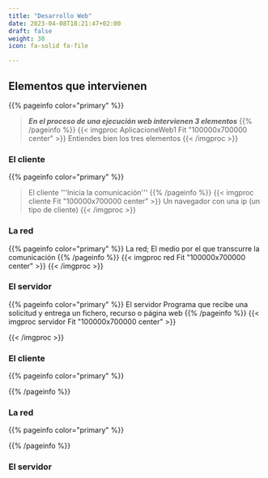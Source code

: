```yaml
---
title: "Desarrollo Web"
date: 2023-04-08T18:21:47+02:00
draft: false
weight: 30
icon: fa-solid fa-file

---
```

## Elementos que intervienen 
{{% pageinfo color="primary" %}}
> ***En el proceso de una ejecución web intervienen 3 elementos***
{{% /pageinfo %}}
{{< imgproc AplicacioneWeb1 Fit "100000x700000 center" >}}
Entiendes bien los tres elementos
{{< /imgproc >}}
### El cliente
{{% pageinfo color="primary" %}}
> El cliente '''Inicia la comunicación''' 
{{% /pageinfo %}}
{{< imgproc cliente Fit "100000x700000 center" >}}
Un navegador con una ip (un tipo de cliente)
{{< /imgproc >}}
### La red
{{% pageinfo color="primary" %}}
La red; El medio por el que transcurre la comunicación 
{{% /pageinfo %}}
{{< imgproc red Fit "100000x700000 center" >}}
{{< /imgproc >}}

### El servidor
{{% pageinfo color="primary" %}}
El servidor Programa que recibe una solicitud y entrega un fichero, recurso o página web
{{% /pageinfo %}}
{{< imgproc servidor Fit "100000x700000 center" >}}

{{< /imgproc >}}
### El cliente
{{% pageinfo color="primary" %}}

{{% /pageinfo %}}
### La red
{{% pageinfo color="primary" %}}

{{% /pageinfo %}}
### El servidor

